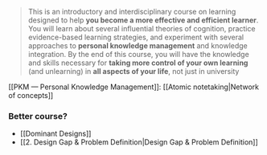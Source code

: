 > This is an introductory and interdisciplinary course on learning designed to help **you become a more effective and efficient learner**. You will learn about several influential theories of cognition, practice evidence-based learning strategies, and experiment with several approaches to **personal knowledge management** and knowledge integration. By the end of this course, you will have the knowledge and skills necessary for **taking more control of your own learning** (and unlearning) in **all aspects of your life**, not just in university

[[PKM — Personal Knowledge Management]]: [[Atomic notetaking|Network of concepts]]

### Better course?

- [[Dominant Designs]]
- [[2. Design Gap & Problem Definition|Design Gap & Problem Definition]]
